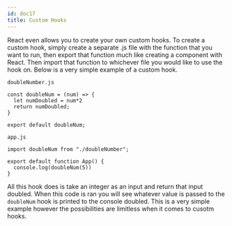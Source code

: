 ```yaml
---
id: doc17
title: Custom Hooks
---
```


React even allows you to create your own custom hooks. To create a custom hook, simply create a separate .js file with the function that you want to run, then export that function much like creating a component with React. Then import that function to whichever file you would like to use the hook on. Below is a very simple example of a custom hook.

`doubleNumber.js`
```
const doubleNum = (num) => {
  let numDoubled = num*2
  return numDoubled;
}

export default doubleNum;
```

`app.js`
```
import doubleNum from "./doubleNumber";

export default function App() {
  console.log(doubleNum(5))
}
```

All this hook does is take an integer as an input and return that input doubled. When this code is ran you will see whatever value is passed to the `doubleNum` hook is printed to the console doubled. This is a very simple example however the possibilities are limitless when it comes to cusotm hooks.











